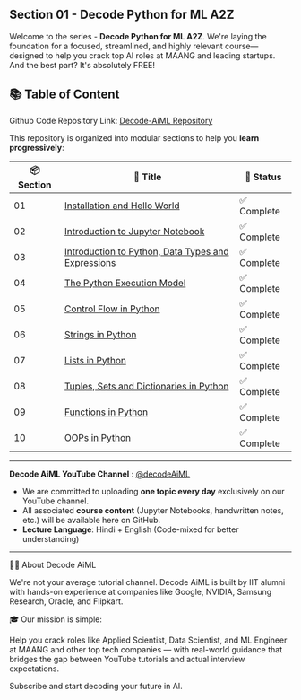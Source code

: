 ## Section 01 - Decode Python for ML A2Z

Welcome to the series - **Decode Python for ML A2Z**. We're laying the foundation for a focused, streamlined, and highly relevant course—designed to help you crack top AI roles at MAANG and leading startups. And the best part? It's absolutely FREE!

## 📚 Table of Content

Github Code Repository Link: [Decode-AiML Repository](https://github.com/Decode-AI-By-Sanjeev/Decode-AiML/tree/main/Section%2001%20-%20Decode%20Python%20for%20ML%20A2Z)

This repository is organized into modular sections to help you **learn progressively**:

| 📦 Section | 📘 Title                                             | 🧭 Status         |
|------------|------------------------------------------------------|-------------------|
| 01         | [Installation and Hello World](https:/decodeaiml.com/Section%2001%20-%20Decode%20Python%20for%20ML%20A2Z/1.01%20Installation%20and%20Hello%20World)                                    | ✅ Complete       |
| 02         |  [Introduction to Jupyter Notebook](https:/decodeaiml.com/Section%2001%20-%20Decode%20Python%20for%20ML%20A2Z/1.02%20Introduction%20to%20Jupyter%20Notebook)                             |  ✅ Complete      |
| 03         | [Introduction to Python, Data Types and Expressions](https:/decodeaiml.com/Section%2001%20-%20Decode%20Python%20for%20ML%20A2Z/1.03%20Introduction%20to%20Python%2C%20Data%20Types%20and%20Expressions)              |  ✅ Complete       |
| 04         | [The Python Execution Model](https:/decodeaiml.com/Section%2001%20-%20Decode%20Python%20for%20ML%20A2Z/1.04%20%5BBonus%20Section%5D%20The%20Python%20Execution%20Model)                                    | ✅ Complete       |
| 05         |  [Control Flow in Python](https:/decodeaiml.com/Section%2001%20-%20Decode%20Python%20for%20ML%20A2Z/1.05%20Control%20Flow%20in%20Python)                             |  ✅ Complete      |
| 06         | [Strings in Python](https:/decodeaiml.com/Section%2001%20-%20Decode%20Python%20for%20ML%20A2Z/1.06%20Strings%20in%20Python)              |  ✅ Complete       |
| 07         | [Lists in Python](https:/decodeaiml.com/Section%2001%20-%20Decode%20Python%20for%20ML%20A2Z/1.07%20Lists%20in%20Python)                                    | ✅ Complete       |
| 08         |  [ Tuples, Sets and Dictionaries in Python](https:/decodeaiml.com/Section%2001%20-%20Decode%20Python%20for%20ML%20A2Z/1.08%20Tuples%2C%20Sets%20and%20Dictionaries%20in%20Python)                             |  ✅ Complete      |
| 09         | [Functions in Python](https:/decodeaiml.com/Section%2001%20-%20Decode%20Python%20for%20ML%20A2Z/1.09%20Functions%20in%20Python)              |  ✅ Complete       |
| 10         | [OOPs in Python](https:/decodeaiml.com/Section%2001%20-%20Decode%20Python%20for%20ML%20A2Z/1.10%20OOPs%20in%20Python)                                    | ✅ Complete       |

---

**Decode AiML YouTube Channel** : [@decodeAiML](https://www.youtube.com/@decodeAiML)
- We are committed to uploading **one topic every day** exclusively on our YouTube channel.
- All associated **course content** (Jupyter Notebooks, handwritten notes, etc.) will be available here on GitHub.
- **Lecture Language**: Hindi + English (Code-mixed for better understanding)

---
👨‍💻 About Decode AiML

We're not your average tutorial channel. Decode AiML is built by IIT alumni with hands-on experience at companies like Google, NVIDIA, Samsung Research, Oracle, and Flipkart.

🎓 Our mission is simple:

Help you crack roles like Applied Scientist, Data Scientist, and ML Engineer at MAANG and other top tech companies — with real-world guidance that bridges the gap between YouTube tutorials and actual interview expectations.

Subscribe and start decoding your future in AI.



